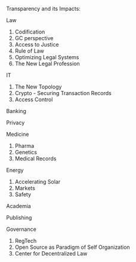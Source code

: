 Transparency and its Impacts:

Law 
1. Codification
2. GC perspective
3. Access to Justice
4. Rule of Law
5. Optimizing Legal Systems
6. The New Legal Profession

IT
1. The New Topology
2. Crypto - Securing Transaction Records
3. Access Control

Banking

Privacy

Medicine
1. Pharma
2. Genetics
3. Medical Records

Energy
1.  Accelerating Solar
2.  Markets
3.  Safety


Academia

Publishing

Governance
1. RegTech
2. Open Source as Paradigm of Self Organization
3. Center for Decentralized Law



